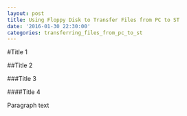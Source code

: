 ```yaml
---
layout: post
title: Using Floppy Disk to Transfer Files from PC to ST
date: '2016-01-30 22:30:00'
categories: transferring_files_from_pc_to_st
---
```


#Title 1

##Title 2 

###Title 3

####Title 4

Paragraph text
